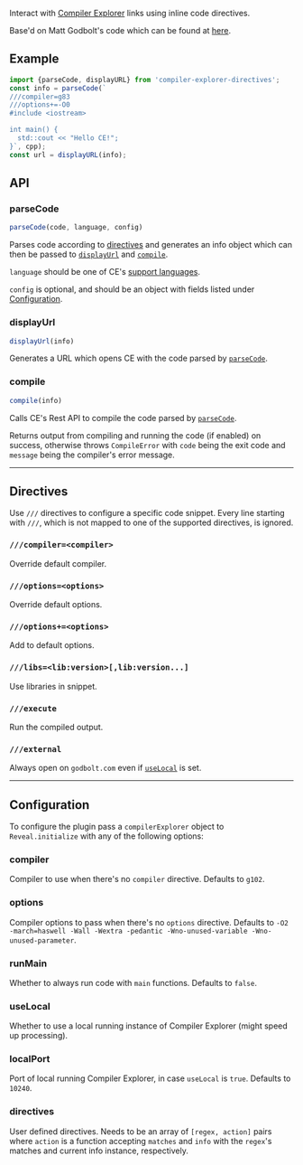 Interact with [Compiler Explorer](https://godbolt.org) links using inline code directives.

Base'd on Matt Godbolt's code which can be found at [here](https://github.com/mattgodbolt/cpponsea-2019/blob/445506387c9ec63ad018b75af77a5feaa3dc2a17/compiler-explorer.js).

## Example

```js
import {parseCode, displayURL} from 'compiler-explorer-directives';
const info = parseCode(`
///compiler=g83
///options+=-O0
#include <iostream>

int main() {
  std::cout << "Hello CE!";
}`, cpp);
const url = displayURL(info);
```

## API

### parseCode

```js
parseCode(code, language, config)
```

Parses code according to [directives](#directives) and generates an info object which can then be passed to [`displayUrl`](#displayUrl) and [`compile`](#compile).

`language` should be one of CE's [support languages](https://github.com/compiler-explorer/compiler-explorer/blob/master/lib/languages.js).

`config` is optional, and should be an object with fields listed under [Configuration](#configuration).

### displayUrl

```js
displayUrl(info)
```

Generates a URL which opens CE with the code parsed by [`parseCode`](#parseCode).

### compile

```js
compile(info)
```

Calls CE's Rest API to compile the code parsed by [`parseCode`](#parseCode).

Returns output from compiling and running the code (if enabled) on success, otherwise throws `CompileError` with `code` being the exit code and `message` being the compiler's error message.

---

## Directives

Use `///` directives to configure a specific code snippet. Every line starting with `///`, which is not mapped to one of the supported directives, is ignored.

### `///compiler=<compiler>`

Override default compiler.

### `///options=<options>`

Override default options.

### `///options+=<options>`

Add to default options.

### `///libs=<lib:version>[,lib:version...]`

Use libraries in snippet.

### `///execute`

Run the compiled output.

### `///external`

Always open on `godbolt.com` even if [`useLocal`](#useLocal) is set.

---

## Configuration

To configure the plugin pass a `compilerExplorer` object to `Reveal.initialize` with any of the following options:

### compiler

Compiler to use when there's no `compiler` directive. Defaults to `g102`.

### options

Compiler options to pass when there's no `options` directive. Defaults to `-O2 -march=haswell -Wall -Wextra -pedantic -Wno-unused-variable -Wno-unused-parameter`.

### runMain

Whether to always run code with `main` functions. Defaults to `false`.

### useLocal

Whether to use a local running instance of Compiler Explorer (might speed up processing).

### localPort

Port of local running Compiler Explorer, in case `useLocal` is `true`. Defaults to `10240`.

### directives

User defined directives. Needs to be an array of `[regex, action]` pairs where `action` is a function accepting `matches` and `info` with the `regex`'s matches and current info instance, respectively.
